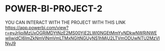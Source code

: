 # POWER-BI-PROJECT-2
YOU CAN INTERACT WITH THE PROJECT WITH THIS LINK
https://app.powerbi.com/view?r=eyJrIjoiMzUxOGRiMDYtNzE2MS00YjE2LWI0NGEtMmYyNDkwNWRiNWEwIiwidCI6ImZkNmVlNmVmLTMxNGItNGUyNS1hMjU2LTVmODUwNTU2MzVlNyJ9
